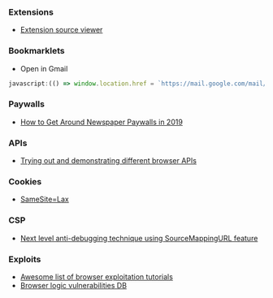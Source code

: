 ### Extensions

- [Extension source viewer](https://github.com/Rob--W/crxviewer)

### Bookmarklets
- Open in Gmail
```javascript
javascript:(() => window.location.href = `https://mail.google.com/mail/?view=cm&fs=1&tf=1&to=yourGmailAddress@gmail.com&su=${document.title}&body=${window.location.href}`)();
```

### Paywalls

- [How to Get Around Newspaper Paywalls in 2019](https://t.co/pVtMutYzns)

### APIs

- [Trying out and demonstrating different browser APIs](https://github.com/vkallore/browser-apis)

### Cookies
- [SameSite=Lax](https://twitter.com/RenwaX23/status/1206475064125853696)

### CSP
- [Next level anti-debugging technique using SourceMappingURL feature](https://twitter.com/WeizmanGal/status/1207355263491149825)

### Exploits
- [Awesome list of browser exploitation tutorials ](https://github.com/Escapingbug/awesome-browser-exploit)
- [Browser logic vulnerabilities DB](https://github.com/Metnew/uxss-db)